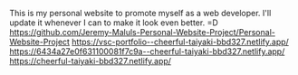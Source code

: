 This is my personal website to promote myself as a web developer. I'll update it whenever I can to make it look even better. =D
 https://github.com/Jeremy-Maluls-Personal-Website-Project/Personal-Website-Project
https://vsc-portfolio--cheerful-taiyaki-bbd327.netlify.app/
https://6434a27e0f631100081f7c9a--cheerful-taiyaki-bbd327.netlify.app/
https://cheerful-taiyaki-bbd327.netlify.app/

